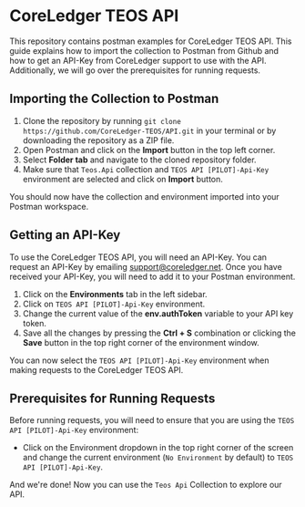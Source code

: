 # CoreLedger TEOS API

This repository contains postman examples for CoreLedger TEOS API. This guide explains how to import the collection to Postman from Github and how to get an API-Key from CoreLedger support to use with the API. Additionally, we will go over the prerequisites for running requests.

## Importing the Collection to Postman

1. Clone the repository by running `git clone https://github.com/CoreLedger-TEOS/API.git` in your terminal or by downloading the repository as a ZIP file.
2. Open Postman and click on the **Import** button in the top left corner.
3. Select **Folder tab** and navigate to the cloned repository folder.
4. Make sure that `Teos.Api` collection and `TEOS API [PILOT]-Api-Key` environment  are selected and click on **Import** button.

You should now have the collection and environment imported into your Postman workspace.

## Getting an API-Key

To use the CoreLedger TEOS API, you will need an API-Key. You can request an API-Key by emailing support@coreledger.net. Once you have received your API-Key, you will need to add it to your Postman environment.

1. Click on the **Environments** tab in the left sidebar.
2. Click on `TEOS API [PILOT]-Api-Key` environment.
3. Change the current value of the **env.authToken** variable to your API key token.
4. Save all the changes by pressing the **Ctrl + S** combination or clicking the **Save** button in the top right corner of the environment window.

You can now select the `TEOS API [PILOT]-Api-Key` environment when making requests to the CoreLedger TEOS API.

## Prerequisites for Running Requests

Before running requests, you will need to ensure that you are using the `TEOS API [PILOT]-Api-Key` environment:

- Click on the Environment dropdown in the top right corner of the screen and change the current environment (`No Environment` by default) to `TEOS API [PILOT]-Api-Key`.

And we're done! Now you can use the `Teos Api` Collection to explore our API.
